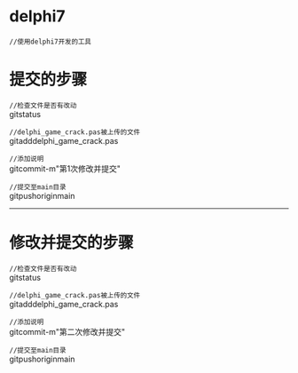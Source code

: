 
# delphi7

`//使用delphi7开发的工具`  




# 提交的步骤
`//检查文件是否有改动`  
gitstatus

`//delphi_game_crack.pas被上传的文件  `  
gitadddelphi_game_crack.pas

`//添加说明`  
gitcommit-m"第1次修改并提交"

`//提交至main目录  `  
gitpushoriginmain

---------------------------------------------------

# 修改并提交的步骤
 
`//检查文件是否有改动`  
gitstatus

`//delphi_game_crack.pas被上传的文件  `  
gitadddelphi_game_crack.pas

`//添加说明`  
gitcommit-m"第二次修改并提交"

`//提交至main目录  `  
gitpushoriginmain

